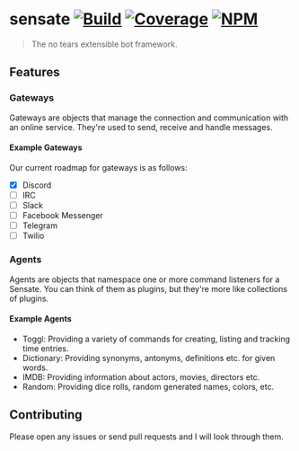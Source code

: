 # sensate [![Build][travis-image]][travis-url] [![Coverage][cov-image]][cov-url] [![NPM][npm-image]][npm-url]

> The no tears extensible bot framework.

## Features

### Gateways

Gateways are objects that manage the connection and communication with an online service. They're used to send, receive and handle messages.

#### Example Gateways

Our current roadmap for gateways is as follows:

- [x] Discord
- [ ] IRC
- [ ] Slack
- [ ] Facebook Messenger
- [ ] Telegram
- [ ] Twilio

### Agents

Agents are objects that namespace one or more command listeners for a Sensate. You can think of them as plugins, but they're more like collections of plugins.

#### Example Agents

- Toggl: Providing a variety of commands for creating, listing and tracking time entries.
- Dictionary: Providing synonyms, antonyms, definitions etc. for given words.
- IMDB: Providing information about actors, movies, directors etc.
- Random: Providing dice rolls, random generated names, colors, etc.

## Contributing

Please open any issues or send pull requests and I will look through them.

[npm-url]: https://npmjs.org/package/@sensate/sensate
[npm-image]: http://img.shields.io/npm/v/@sensate/sensate.svg
[travis-url]: http://travis-ci.org/sensate-framework/sensate
[travis-image]: http://travis-ci.org/sensate-framework/sensate.svg?branch=master
[cov-url]: https://coveralls.io/github/sensate-framework/sensate?branch=master
[cov-image]: https://coveralls.io/repos/github/sensate-framework/sensate/badge.svg?branch=master
